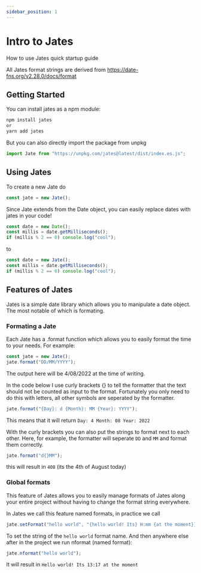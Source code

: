 ```yaml
---
sidebar_position: 1
---
```


# Intro to Jates

How to use Jates quick startup guide

All Jates format strings are derived from https://date-fns.org/v2.28.0/docs/format

## Getting Started

You can install jates as a npm module:

```bash
npm install jates
or
yarn add jates
```

But you can also directly import the package from unpkg

```js
import Jate from "https://unpkg.com/jates@latest/dist/index.es.js";
```

## Using Jates

To create a new Jate do

```js
const jate = new Jate();
```

Since Jate extends from the Date object, you can easily replace dates with jates in your code!

```js
const date = new Date();
const millis = date.getMilliseconds();
if (millis % 2 == 0) console.log("cool");
```

to

```js
const date = new Jate();
const millis = date.getMilliseconds();
if (millis % 2 == 0) console.log("cool");
```

## Features of Jates

Jates is a simple date library which allows you to manipulate a date object. The most notable of which is formating.

### Formating a Jate

Each Jate has a .format function which allows you to easily format the time to your needs.
For example:

```js
const jate = new Jate();
jate.format("DD/MM/YYYY");
```

The output here will be 4/08/2022 at the time of writing.

In the code below I use curly brackets {} to tell the formatter that the text should not be counted as input to the format.
Fortunately you only need to do this with letters, all other symbols are seperated by the formatter.

```js
jate.format("{Day}: d {Month}: MM {Year}: YYYY");
```

This means that it will return `Day: 4 Month: 08 Year: 2022`

With the curly brackets you can also put the strings to format next to each other. Here, for example, the formatter will seperate `DD` and `MM` and format them correctly.

```js
jate.format("d{}MM");
```

this will result in `408` (its the 4th of August today)

### Global formats

This feature of Jates allows you to easily manage formats of Jates along your entire project without having to change the format string everywhere.

In Jates we call this feature named formats, in practice we call

```js
jate.setFormat("hello world", "{hello world! Its} H:mm {at the moment}}");
```

To set the string of the `hello world` format name. And then anywhere else after in the project we run nformat (named format):

```js
jate.nformat("hello world");
```

It will result in `Hello world! Its 13:17 at the moment`
